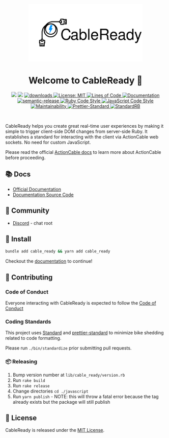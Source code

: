 <p align="center">
  <img src="assets/cable-ready-logo-with-copy.svg" width="360" />
  <h1 align="center">Welcome to CableReady 👋</h1>
  <p align="center">
    <img src="https://img.shields.io/gem/v/cable_ready.svg?color=red" />
    <img src="https://img.shields.io/npm/v/cable_ready.svg?color=blue" />
    <a href="https://www.npmjs.com/package/cable_ready">
      <img alt="downloads" src="https://img.shields.io/npm/dm/cable_ready.svg?color=blue" target="_blank" />
    </a>
    <a href="https://github.com/hopsoft/cable_ready/blob/master/LICENSE">
      <img alt="License: MIT" src="https://img.shields.io/badge/license-MIT-brightgreen.svg" target="_blank" />
    </a>
    <a href="http://blog.codinghorror.com/the-best-code-is-no-code-at-all/" target="_blank">
      <img alt="Lines of Code" src="https://img.shields.io/badge/lines_of_code-344-brightgreen.svg?style=flat" />
    </a>
    <a href="https://cableready.stimulusreflex.com" target="_blank">
      <img alt="Documentation" src="https://img.shields.io/badge/documentation-yes-brightgreen.svg" />
    </a>
    <br />
    <a href="#badge">
      <img alt="semantic-release" src="https://img.shields.io/badge/%20%20%F0%9F%93%A6%F0%9F%9A%80-semantic--release-e10079.svg">
    </a>
    <a href="https://github.com/testdouble/standard" target="_blank">
      <img alt="Ruby Code Style" src="https://img.shields.io/badge/Ruby_Code_Style-standard-brightgreen.svg" />
    </a>
    <a href="https://github.com/sheerun/prettier-standard" target="_blank">
      <img alt="JavaScript Code Style" src="https://img.shields.io/badge/JavaScript_Code_Style-prettier_standard-ff69b4.svg" />
    </a>
    <br />
    <a href="https://codeclimate.com/github/hopsoft/cable_ready/maintainability" target="_blank">
      <img alt="Maintainability" src="https://api.codeclimate.com/v1/badges/83ddf1fee4af7e51a681/maintainability" />
    </a>
    <a target="_blank" rel="noopener noreferrer" href="https://github.com/hopsoft/cable_ready/workflows/Prettier-Standard/badge.svg">
      <img src="https://github.com/hopsoft/cable_ready/workflows/Prettier-Standard/badge.svg" alt="Prettier-Standard" style="max-width:100%;">
    </a>
    <a target="_blank" rel="noopener noreferrer" href="https://github.com/hopsoft/cable_ready/workflows/StandardRB/badge.svg">
      <img src="https://github.com/hopsoft/cable_ready/workflows/StandardRB/badge.svg" alt="StandardRB" style="max-width:100%;">
    </a>
  </p>
</p>
<br />

CableReady helps you create great real-time user experiences by making it simple to trigger client-side DOM changes from server-side Ruby. It establishes a standard for interacting with the client via ActionCable web sockets. No need for custom JavaScript.

Please read the official [ActionCable docs](http://guides.rubyonrails.org/action_cable_overview.html)
to learn more about ActionCable before proceeding.

## 📚 Docs

- [Official Documentation](https://cableready.stimulusreflex.com)
- [Documentation Source Code](https://github.com/hopsoft/cable_ready/tree/master/docs)

## 💙 Community

- [Discord](https://discord.gg/XveN625) - chat root

## 🚀 Install

```sh
bundle add cable_ready && yarn add cable_ready
```

Checkout the [documentation](https://cableready.stimulusreflex.com) to continue!


## 🙏 Contributing

### Code of Conduct

Everyone interacting with CableReady is expected to follow the [Code of Conduct](CODE_OF_CONDUCT.md)

### Coding Standards

This project uses [Standard](https://github.com/testdouble/standard)
and [prettier-standard](https://github.com/sheerun/prettier-standard) to minimize bike shedding related to code formatting.

Please run `./bin/standardize` prior submitting pull requests.

### 📦 Releasing

1. Bump version number at `lib/cable_ready/version.rb`
1. Run `rake build`
1. Run `rake release`
1. Change directories `cd ./javascript`
1. Run `yarn publish` - NOTE: this will throw a fatal error because the tag already exists but the package will still publish

## 📝 License

CableReady is released under the [MIT License](LICENSE.txt).
